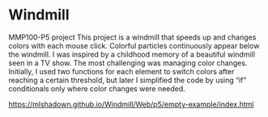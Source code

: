 # Windmill
MMP100-P5 project
This project is a windmill that speeds up and changes colors with each mouse click. Colorful particles 
continuously appear below the windmill. I was inspired by a childhood memory of a beautiful windmill seen in a 
TV show. The most challenging was managing color changes. Initially, I used two functions for each element to 
switch colors after reaching a certain threshold, but later I simplified the code by using “if” conditionals only 
where color changes were needed.

https://mlshadown.github.io/Windmill/Web/p5/empty-example/index.html
